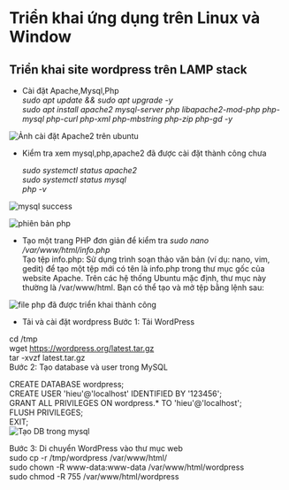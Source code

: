 # Triển khai ứng dụng trên Linux và Window #

## Triển khai site wordpress trên LAMP stack ##  
- Cài đặt Apache,Mysql,Php  
*sudo apt update && sudo apt upgrade -y*  
*sudo apt install apache2 mysql-server php libapache2-mod-php php-mysql php-curl php-xml php-mbstring php-zip php-gd -y*

![Ảnh cài đặt Apache2 trên ubuntu](https://github.com/user-attachments/assets/8df70e46-df36-4391-b2d1-aa7cc5ff05c4)  

- Kiểm tra xem mysql,php,apache2 đã được cài đặt thành công chưa

  *sudo systemctl status apache2*  
  *sudo systemctl status mysql*  
  *php -v*
  
![mysql success](https://github.com/user-attachments/assets/e18c1dae-fb6c-45db-864c-e5d9e3d5d7b6)
  
  
![phiên bản php](https://github.com/user-attachments/assets/2f3e37cc-ce1a-4ccd-be2a-cf21e55aabc6)

  
- Tạo một trang PHP đơn giản để kiểm tra
  *sudo nano /var/www/html/info.php*  
  Tạo tệp info.php: Sử dụng trình soạn thảo văn bản (ví dụ: nano, vim, gedit) để tạo một tệp mới có tên là info.php trong thư mục gốc của website Apache. Trên các hệ thống Ubuntu mặc định, thư mục này thường là /var/www/html. Bạn có thể tạo và mở tệp bằng lệnh sau:  
  *<?php
  phpinfo();
  ?>*
  
![file php đã được triển khai thành công](https://github.com/user-attachments/assets/2c86e745-7c91-401c-b379-6bf7fbf750f2)  

- Tải và cài đặt wordpress
Bước 1: Tải WordPress

cd /tmp  
wget https://wordpress.org/latest.tar.gz  
tar -xvzf latest.tar.gz  
Bước 2: Tạo database và user trong MySQL  

CREATE DATABASE wordpress;  
CREATE USER 'hieu'@'localhost' IDENTIFIED BY '123456';  
GRANT ALL PRIVILEGES ON wordpress.* TO 'hieu'@'localhost';  
FLUSH PRIVILEGES;  
EXIT;  
![Tạo DB trong mysql](https://github.com/user-attachments/assets/7da4a194-378d-4661-a969-cf1fa3641d30)   

Bước 3: Di chuyển WordPress vào thư mục web  
sudo cp -r /tmp/wordpress /var/www/html/  
sudo chown -R www-data:www-data /var/www/html/wordpress  
sudo chmod -R 755 /var/www/html/wordpress  




 









